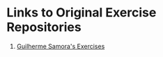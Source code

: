# Links to Original Exercise Repositories
1. [Guilherme Samora's Exercises](https://github.com/guipsamora/pandas_exercises)

